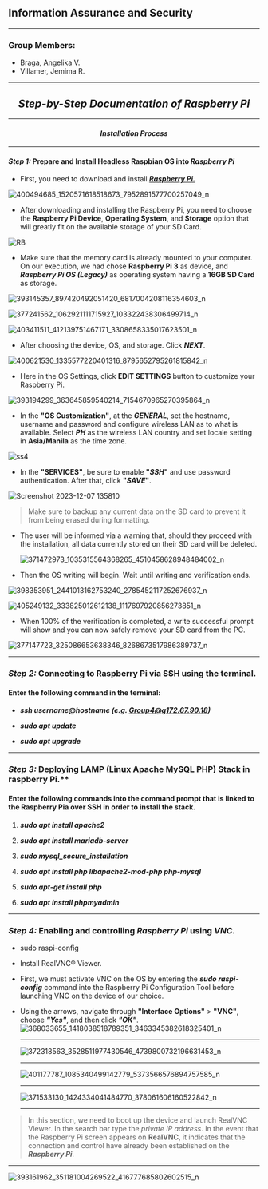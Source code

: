 ## **Information Assurance and Security**
---
### Group Members:
- Braga, Angelika V.
- Villamer, Jemima R.
---
## **_<center>Step-by-Step Documentation of Raspberry Pi</center>_**
---
#### **_<center>Installation Process</center>_**
---
#### _**Step 1:**_ Prepare and Install Headless **Raspbian OS** into _Raspberry Pi_  
* First, you need to download and install [**_Raspberry Pi._**](https://www.raspberrypi.com/software/)
 
 ![400494685_1520571618518673_7952891577700257049_n](https://github.com/CaseinBrt/Documentation/assets/145450481/fb4c181b-9ec7-4383-b793-530b62c4e77c)

- After downloading and installing the Raspberry Pi, you need to choose the **Raspberry Pi Device**, **Operating System**, and **Storage** option that will greatly fit on the available storage of your SD Card.
  
 ![RB](https://scontent.fmnl13-2.fna.fbcdn.net/v/t39.30808-6/409527692_1456894091757267_2852344707769492808_n.jpg?_nc_cat=108&ccb=1-7&_nc_sid=3635dc&_nc_eui2=AeHgx2RXkM99ZTEv1sfMXkUlntSS93nnZVae1JL3eedlVjHhiyGS5jwCKYs6jfdZ0-2p1Q3Fb2Sl11VZxJe4bmeR&_nc_ohc=1uR3T-2Hv7AAX-bAZ3z&_nc_ht=scontent.fmnl13-2.fna&oh=00_AfA4hAmBsaD5LtaK0hAXyspjk-KiaMIcjdJS1gLtNJGbZg&oe=65796F89)

- Make sure that the memory card is already mounted to your computer. On our execution, we had chose **Raspberry Pi 3** as device, and **_Raspberry Pi OS (Legacy)_** as operating system having a **16GB SD Card** as storage.
  
 ![393145357_897420492051420_6817004208116354603_n](https://scontent.fmnl9-1.fna.fbcdn.net/v/t39.30808-6/409496567_1456894095090600_7986191727040922307_n.jpg?_nc_cat=111&ccb=1-7&_nc_sid=3635dc&_nc_eui2=AeGyZm_pKawVprJWhVjuItW7GokZP7_XZO0aiRk_v9dk7fMFS5035DixNNI1nNQQwK52YqJdYpFRXbK2qJBytjgR&_nc_ohc=mioHf3zK0cAAX-mxxu0&_nc_ht=scontent.fmnl9-1.fna&oh=00_AfAEGPfc302KYlrWcnP90kx3LPAMM2PjLk_5f96ia1ChXg&oe=6579A74F)

 ![377241562_1062921111715927_103322438306499714_n](https://scontent.fmnl13-1.fna.fbcdn.net/v/t39.30808-6/409509332_1456894165090593_7917397641862317952_n.jpg?_nc_cat=102&ccb=1-7&_nc_sid=3635dc&_nc_eui2=AeFo27OpSji19Tu-VQIm0Xg1jrrPfgCpba2Ous9-AKltrZVQsY5GcWsvrQHUOcclj1m6fgCNNj9zKQK8vaARn15F&_nc_ohc=5BCFhyJk6koAX8EFxSG&_nc_ht=scontent.fmnl13-1.fna&oh=00_AfD_rTakGgplCr14Y3YcwATXSeiFoHO-zd4od9yBpIB7jw&oe=657AAA67)

 ![403411511_412139751467171_3308658335017623501_n](https://scontent.fmnl13-1.fna.fbcdn.net/v/t39.30808-6/409500380_1456894218423921_4558236081117371901_n.jpg?_nc_cat=104&ccb=1-7&_nc_sid=3635dc&_nc_eui2=AeGtt6JW03IjvNaE8Mk6Tqr3LZA0UkPXQ6UtkDRSQ9dDpftkKkgp2ORBoAyVLcuXtxSR7kbuF6DkLTDNycfMQvjG&_nc_ohc=i_6RqoMv-roAX9zFMIL&_nc_ht=scontent.fmnl13-1.fna&oh=00_AfBUaV2BL1zonsjcgOxduWNtNQwazR_CLQfpdpXgiOo0MA&oe=657B2D5A)
 
- After choosing the device, OS, and storage. Click **_NEXT_**.

 ![400621530_1335577220401316_8795652795261815842_n](https://github.com/CaseinBrt/Documentation/assets/145450481/ba700896-a09e-4e6f-a8f8-d2334c6362de)


 - Here in the OS Settings, click **EDIT SETTINGS** button to customize your Raspberry Pi.

 ![393194299_363645859540214_7154670965270395864_n](https://scontent.fmnl13-1.fna.fbcdn.net/v/t39.30808-6/409514463_1457022511744425_5952779616301150877_n.jpg?_nc_cat=103&ccb=1-7&_nc_sid=3635dc&_nc_eui2=AeHEbaz0uC9XXHfUicOmvtMiEC0smTqf-7wQLSyZOp_7vF-AU2maSu6BBKocX9xeG5D_x8iUxnB9a32Ob5j0qThd&_nc_ohc=6XuQrVT89gAAX_gNlH3&_nc_ht=scontent.fmnl13-1.fna&oh=00_AfCY60pbx13xTrXX8eagaC1Lx8eOV_uZ03rNaz6bpLVhXA&oe=657B65F7)

 - In the **"OS Customization"**, at the **_GENERAL_**, set the hostname, username and password and configure wireless LAN as to what is available. Select **_PH_** as the wireless LAN country and set locale setting in **Asia/Manila** as the time zone.
   
 ![ss4](https://github.com/giebraga/info_assurance/assets/145672252/c4c825fb-f882-46db-ad8d-2897c38e18f6)


 - In the **"SERVICES"**, be sure to enable **"_SSH_"** and use password authentication. After that, click **"_SAVE_"**.
   
 ![Screenshot 2023-12-07 135810](https://scontent.fmnl13-2.fna.fbcdn.net/v/t39.30808-6/409548044_1457022515077758_2865831824819209657_n.jpg?_nc_cat=101&ccb=1-7&_nc_sid=3635dc&_nc_eui2=AeGXmBPeG4ndM6k6Vso2ZFk1DOr14pNv0aUM6vXik2_Rpd1I1VnsQADkD2Q-lUQ_lNpWJIXcb-OB-V52MhQ_1Ryr&_nc_ohc=n66bs-aEqXcAX-IXgSu&_nc_ht=scontent.fmnl13-2.fna&oh=00_AfA_Lbu808toCvjXnWA1-wNf3aDbkaVPXHvOhaEHxlyK8g&oe=6579BEC1)

 > Make sure to backup any current data on the SD card to prevent it from being erased during formatting.

- The user will be informed via a warning that, should they proceed with the installation, all data currently stored on their SD card will be deleted.

  ![371472973_1035315564368265_4510458628948484002_n](https://github.com/CaseinBrt/Documentation/assets/145450481/6e7c7ab2-a9b9-4ab0-aa99-83bd6591c74e)

 - Then the OS writing will begin. Wait until writing and verification ends.

  ![398353951_2441013162753240_2785452117252676937_n](https://scontent.fmnl13-2.fna.fbcdn.net/v/t39.30808-6/409372897_1457059445074065_9112445611480247623_n.jpg?_nc_cat=108&ccb=1-7&_nc_sid=3635dc&_nc_eui2=AeGLf8ob_ZHD1rNtZbgQk12RuJKksmfI-Iq4kqSyZ8j4imhvFyC1ejVY_bMZl-qFQhsjddZVqjB93DaX4-fuC_s7&_nc_ohc=YUitJbvuwv8AX-v8oec&_nc_ht=scontent.fmnl13-2.fna&oh=00_AfDpy90JJwRSbjtd64sAqfbkZjFlVuw9Nbdna5yQQ1TwtQ&oe=657BAF6F)

  ![405249132_333825012612138_1117697920856273851_n](https://scontent.fmnl13-2.fna.fbcdn.net/v/t39.30808-6/409360015_1457059448407398_3283902400542341947_n.jpg?_nc_cat=107&ccb=1-7&_nc_sid=3635dc&_nc_eui2=AeGsA3GpkGzWExQV8ODI0rDKqJWOugIGoBOolY66AgagE805mrHXxGivK0I0V3b8gn8YLHef7w5xyWpuZp7-ZTma&_nc_ohc=4sEszspJW3oAX8kxqRq&_nc_ht=scontent.fmnl13-2.fna&oh=00_AfCsKFrch091m-4xBSXGOda9ZZ7xRlMLIzVVXYT5fz_-Lw&oe=657B0779)

 - When 100% of the verification is completed, a write successful prompt will show and you can now safely remove your SD card from the PC.

 ![377147723_325086653638346_8268673517986389737_n](https://github.com/CaseinBrt/Documentation/assets/145450481/109268e6-f898-43c4-969b-05a48cd369d1)

 ---
### _**Step 2:**_ Connecting to Raspberry Pi via SSH using the terminal.
####   **Enter the following command in the terminal:**
- **_ssh username@hostname (e.g. Group4@g172.67.90.18)_**
  
- **_sudo apt update_**
  
- **_sudo apt upgrade_**
 ---
 
### _**Step 3:**_ Deploying LAMP (Linux Apache MySQL PHP) Stack in raspberry Pi.**
#### Enter the following commands into the command prompt that is linked to the Raspberry Pia over SSH in order to install the stack.
1. **_sudo apt install apache2_**
   
2. **_sudo apt install mariadb-server_**
   
3. **_sudo mysql_secure_installation_**
   
4. **_sudo apt install php libapache2-mod-php php-mysql_**
   
5. **_sudo apt-get install php_**
    
6. **_sudo apt install phpmyadmin_**
    
 ---
### _**Step 4:**_ Enabling and controlling **_Raspberry Pi_** using **_VNC_**.

* sudo raspi-config

+ Install RealVNC® Viewer.
 + First, we must activate VNC on the OS by entering the **_sudo raspi-config_** command into the Raspberry Pi Configuration Tool before launching VNC on the device of our choice.
 + Using the arrows, navigate through **"Interface Options"** > **"VNC"**, choose **_"Yes"_**, and then click **_"OK"_**.
![368033655_1418038518789351_3463345382618325401_n](https://github.com/CaseinBrt/Documentation/assets/145450481/4af998ad-f811-4419-adf5-0d2f4eb4ac9e)

   ---
   
    ![372318563_3528511977430546_4739800732196631453_n](https://github.com/CaseinBrt/Documentation/assets/145450481/da9db631-279c-44c0-8ef4-eca239f72301)

   ---

   ![401177787_1085340499142779_5373566576894757585_n](https://github.com/CaseinBrt/Documentation/assets/145450481/93372659-9e1a-45a1-8b69-13f8eba8e3ef)

   ---
   
    ![371533130_1424334041484770_378061606160522842_n](https://github.com/CaseinBrt/Documentation/assets/145450481/57f2bc8b-df92-4b63-a0b8-3184b3fa7932)

   ---
   
 > In this section, we need to boot up the device and launch RealVNC Viewer. In the search bar type the _private IP address_. In the event that the Raspberry Pi screen appears on **RealVNC**, it indicates that the connection and control have already been established on the **_Raspberry Pi_**.


  ---
  
  ![393161962_351181004269522_416777685802602515_n](https://github.com/CaseinBrt/Documentation/assets/145450481/e2fb159e-35ed-4e5e-a1ce-800f7b309d28)


